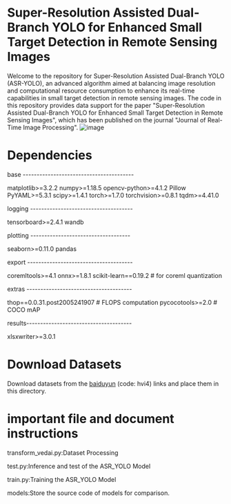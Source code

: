 # Super-Resolution Assisted Dual-Branch YOLO for Enhanced Small Target Detection in Remote Sensing Images
Welcome to the repository for Super-Resolution Assisted Dual-Branch YOLO (ASR-YOLO), an advanced algorithm aimed at balancing image resolution and computational resource consumption to enhance its real-time capabilities in small target detection in remote sensing images.
The code in this repository provides data support for the paper "Super-Resolution Assisted Dual-Branch YOLO for Enhanced Small Target Detection in Remote Sensing Images", which has been published on the journal "Journal of Real-Time Image Processing".
![image](https://github.com/user-attachments/assets/0988a43d-8056-4dcc-bb40-9483b5c71ebf)

# Dependencies

 base ----------------------------------------
 
matplotlib>=3.2.2
numpy>=1.18.5
opencv-python>=4.1.2
Pillow
PyYAML>=5.3.1
scipy>=1.4.1
torch>=1.7.0
torchvision>=0.8.1
tqdm>=4.41.0

 logging -------------------------------------
 
tensorboard>=2.4.1
 wandb

 plotting ------------------------------------
 
seaborn>=0.11.0
pandas

 export --------------------------------------
 
 coremltools>=4.1
 onnx>=1.8.1
 scikit-learn==0.19.2  # for coreml quantization

 extras --------------------------------------
 
thop==0.0.31.post2005241907  # FLOPS computation
pycocotools>=2.0  # COCO mAP

results--------------------------------------

xlsxwriter>=3.0.1

# Download Datasets
Download datasets from the [baiduyun](https://pan.baidu.com/s/1L0SWi5AQA6ZK9jDIWRY7Fg) (code: hvi4) links and place them in this directory.

# important file and document instructions
transform_vedai.py:Dataset Processing

test.py:Inference and test of the ASR_YOLO Model

train.py:Training the ASR_YOLO Model

models:Store the source code of models for comparison.
